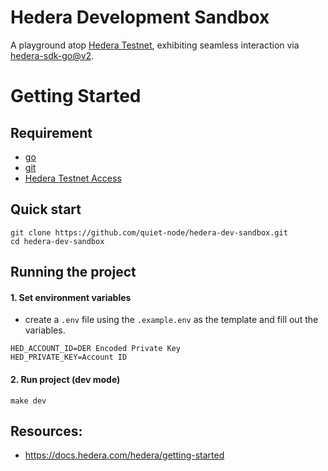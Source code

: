 # Hedera Development Sandbox

A playground atop [Hedera Testnet](https://docs.hedera.com/hedera/networks/testnet), exhibiting seamless interaction via [hedera-sdk-go@v2](https://github.com/hashgraph/hedera-sdk-go).

# Getting Started

## Requirement

- [go](https://go.dev)
- [git](https://git-scm.com/)
- [Hedera Testnet Access](https://docs.hedera.com/hedera/getting-started/introduction)

## Quick start

```
git clone https://github.com/quiet-node/hedera-dev-sandbox.git
cd hedera-dev-sandbox
```

## Running the project

#### 1. Set environment variables

- create a `.env` file using the `.example.env` as the template and fill out the variables.

```
HED_ACCOUNT_ID=DER Encoded Private Key
HED_PRIVATE_KEY=Account ID
```

#### 2. Run project (dev mode)

```
make dev
```

## Resources:

- https://docs.hedera.com/hedera/getting-started
